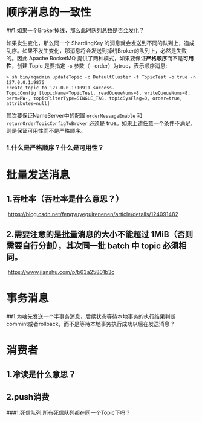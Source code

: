 # 顺序消息的一致性

##1.如果一个Broker掉线，那么此时队列总数是否会发化？

如果发生变化，那么同一个 ShardingKey 的消息就会发送到不同的队列上，造成乱序。如果不发生变化，那消息将会发送到掉线Broker的队列上，必然是失败的。因此 Apache RocketMQ 提供了两种模式，如果要保证**严格顺序**而不是**可用性**，创建 Topic 是要指定 ```-o``` 参数（--order）为true，表示顺序消息:

```shell
> sh bin/mqadmin updateTopic -c DefaultCluster -t TopicTest -o true -n 127.0.0.1:9876
create topic to 127.0.0.1:10911 success.
TopicConfig [topicName=TopicTest, readQueueNums=8, writeQueueNums=8, perm=RW-, topicFilterType=SINGLE_TAG, topicSysFlag=0, order=true, attributes=null]
```

其次要保证NameServer中的配置 ```orderMessageEnable``` 和 ```returnOrderTopicConfigToBroker``` 必须是 true。如果上述任意一个条件不满足，则是保证可用性而不是严格顺序。

### 1.什么是严格顺序？什么是可用性？

# 批量发送消息

## 1.吞吐率（吞吐率是什么意思？）

​	https://blog.csdn.net/fengyuyeguirenenen/article/details/124091482

## 2.需要注意的是批量消息的大小不能超过 1MiB（否则需要自行分割），其次同一批 batch 中 topic 必须相同。

​	https://www.jianshu.com/p/b63a25801b3c

# 事务消息

##1.为啥先发送一个半事务消息，后续状态等待本地事务的执行结果判断commint或者rollback，而不是等待本地事务执行成功以后在发送消息？



# 消费者

## 1.冷读是什么意思？



## 2.push消费

###1.死信队列:所有死信队列都在同一个Topic下吗？

